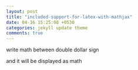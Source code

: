 ```yaml
---
layout: post
title: "included-support-for-latex-with-mathjax"
date: 04-16 15:25:08 +0530
categories: jekyll update theme
comments: true
---
```

<div class="container" markdown="1">

write math between double dollar sign 
> $$    $$ 

and it will be displayed as math

</div>